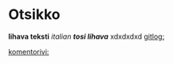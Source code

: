 # Otsikko
**lihava teksti**
*italian*
***tosi lihava***
xdxdxdxd
[gitlog:](laskarit/viikko1/gitlog.txt)

[komentorivi:](ot-harjoitustyo/laskarit/viikko1/komentorivi.txt)
